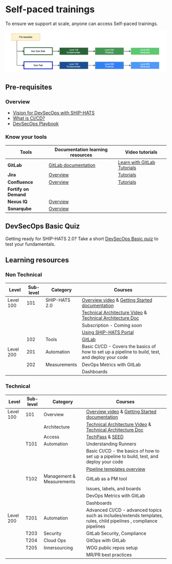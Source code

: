 # Self-paced trainings

To ensure we support at scale, anyone can access Self-paced trainings. 

![](./images/training-levels.png)

## Pre-requisites


### Overview

- [Vision for DevSecOps with SHIP-HATS](https://youtu.be/CeZs3nAK5gY)
- [What is CI/CD?]() 
- [DevSecOps Playbook](https://docs.developer.tech.gov.sg/docs/devsecops-playbook/)

### Know your tools

|Tools|Documentation learning resources|Video tutorials|
|---|---|---|
**GitLab**| [GitLab documentation](https://docs.gitlab.com/) | [Learn with GitLab Tutorials](https://docs.gitlab.com/ee/tutorials/?_gl=1*p30fv0*_ga*MTM3MDkzNjg2MC4xNjU5MzM4MDUx*_ga_ENFH3X7M5Y*MTY2MTI0NjMxNi4xMC4xLjE2NjEyNDg3NTkuMC4wLjA.)
**Jira**| [Overview](https://www.atlassian.com/software/jira/guides/getting-started/overview) | [Tutorials](https://www.atlassian.com/software/jira/guides/getting-started/basics#step-2-pick-a-template)
**Confluence** |[Overview](https://www.atlassian.com/software/confluence/guides/get-started/confluence-overview#hosting-options) | [Tutorials](https://www.atlassian.com/software/confluence/guides/get-started/set-up)
**Fortify on Demand**| |
**Nexus IQ** |[Overview](https://www.sonatype.com/nexus-iq-server)|
**Sonarqube**| [Overview](https://docs.sonarqube.org/latest/)|


## DevSecOps Basic Quiz

Getting ready for SHIP-HATS 2.0? Take a short [DevSecOps Basic quiz](https://forms.office.com/pages/responsepage.aspx?id=2C5u0OVT90SBNoc86LqpOxwQKkSeUz5Anl_vW239zUZUNldQVlVIUEgwUTNMS0ZaMjc5WU0zMklQRyQlQCN0PWcu) to test your fundamentals. 

## Learning resources


### Non Technical

|Level|Sub-level|Category|Courses|
|---|---|---|---|
Level 100|101| SHIP-HATS 2.0 | [Overview video](https://youtu.be/dRfI_zXgiHs) & [Getting Started documentation](ship-hats-overview)
||||[Technical Architecture Video](https://youtu.be/aMARb5xd1qI) & [Technical Architecture Doc](architecture)
||||Subscription  - Coming soon
||||[Using SHIP-HATS Portal](https://docs.developer.tech.gov.sg/docs/ship-hats-portal/)
||102| Tools|[GitLab]() 
Level 200|201 |Automation| Basic CI/CD - Covers the basics of how to set up a pipeline to build, test, and deploy your code
||202 |Measurements |DevOps Metrics with GitLab 
||||Dashboards

### Technical

|Level|Sub-level|Category|Courses|
|---|---|---|---|
Level 100|101 |Overview| [Overview video](https://youtu.be/dRfI_zXgiHs) & [Getting Started documentation](ship-hats-overview)
||| Architecture| [Technical Architecture Video](https://youtu.be/aMARb5xd1qI) & [Technical Architecture Doc](architecture)
||| Access| [TechPass](https://docs.developer.tech.gov.sg/docs?product=TechPass) & [SEED](https://docs.developer.tech.gov.sg/docs/security-suite-for-engineering-endpoint-devices/)
||T101 |Automation|Understanding Runners
||||Basic CI/CD - the basics of how to set up a pipeline to build, test, and deploy your code
||||[Pipeline templates overview](pipeline-templates)
||T102 |Management & Measurements | GitLab as a PM tool 
||||Issues, labels, and boards
||||DevOps Metrics with GitLab 
||||Dashboards
Level 200|T201 |Automation|Advanced CI/CD  - advanced topics such as includes/extends templates, rules, child pipelines , compliance pipelines
||T203 |Security|GitLab Security, Compliance
||T204 |Cloud Ops|GitOps with GitLab 
||T205 |Innersourcing|WOG public repos setup
||||MR/PR best practices

</details>
<br>


<!--

## For Project Manager & Business Analysts

|Category|Topics|
|---|---|
|Prerequisites|- [Read the recommended best practices in the DevSecOps playbook](https://docs.developer.tech.gov.sg/docs/devsecops-playbook/)<br>- [Learn the CI/CD basics](https://docs.developer.tech.gov.sg/docs/devsecops-playbook/devsecops-playbook?id=elements-of-devsecops-continuous-integration-amp-continuous-delivery)|
|Products 101|- CI/CD with GitLab (Coming in September)
|Onboarding to SHIP-HATS|- Pricing & Subscription Overview (Coming in October)<br>- [Subscription Process](https://docs.developer.tech.gov.sg/docs/ship-hats-getting-started/subscription) 

## For Developers

|Category|Topics|
|---|---|
|Prerequisites|- [Read the recommended best practices in the DevSecOps playbook](https://docs.developer.tech.gov.sg/docs/devsecops-playbook/)<br>- [Learn the CI/CD basics](https://docs.developer.tech.gov.sg/docs/devsecops-playbook/devsecops-playbook?id=elements-of-devsecops-continuous-integration-amp-continuous-delivery)|
|Products 101|- CI/CD with GitLab (Coming in September)
|SHIP-HATS 101|- [Architecture Overview](https://docs.developer.tech.gov.sg/docs/ship-hats-getting-started/architecture)<br>- Tools Overview (coming soon)
-->

<!--
---
Option 2

---

### Pre-requisites

- [Read the recommended best practices in the DevSecOps playbook](https://docs.developer.tech.gov.sg/docs/devsecops-playbook/)
- [Learn the CI/CD basics]()
-->
<!--
|Pre-requisites||
|---|---|
[DevSecOps](https://docs.developer.tech.gov.sg/docs/devsecops-playbook/) – read the recommended best practices in the playbook|Tech Doc
CI/CD basics|Self-learn
-->

<!--
### Products 101
- CI/CD with GitLab [Coming in September]
    - Video Playlist
- Should we list tutorials of non GitLab tools??|
-->

<!--
|Products 101||
|---|---|
CI/CD with GitLab [Coming in September]|Video Playlist
Should we list tutorials of non GitLab tools??|
-->
 
<!--
### Onboarding SHIP-HATS

- [Pricing & Subscription Overview [Coming in October]]()
- [Subscription Process](subscription) 

-->

<!--
|Onboarding SHIP-HATS||
|---|---|
Pricing & Subscription Overview [Coming in October]|Video
Subscription Process |Tech Doc
-->
<!--
### SHIP-HATS 101

- [Project management using SHIP-HATS Portal]()
-->
<!--
|SHIP-HATS 101||
|---|---|
Project management using SHIP-HATS Portal|Tech Doc
-->

<!--
## For Developers

### Prerequisites

- [Read the recommended best practices in the DevSecOps playbook](https://docs.developer.tech.gov.sg/docs/devsecops-playbook/)
- [Learn the CI/CD basics]()

### Products 101

- CI/CD with GitLab [Coming in September]
    - Video Playlist
- Should we list tutorials of non GitLab tools??
 

### SHIP-HATS 101

- [Architecture Overview](architecture)
- [Templates Overview](templates)
- [Tools Overview]()
-->

<!--
|Topic|Resources|
|---|---|
Architecture Overview | Tech Doc
Templates Overview |Tech Doc
Tools Overview|Tech Doc
-->